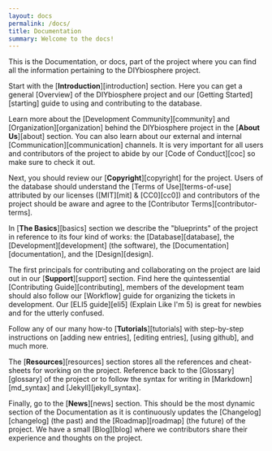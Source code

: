 ```yaml
---
layout: docs
permalink: /docs/
title: Documentation
summary: Welcome to the docs!
---
```


This is the Documentation, or docs, part of the project where you can find all the information pertaining to the DIYbiosphere project.

Start with the [**Introduction**][introduction] section. Here you can get a general [Overview] of the DIYbiosphere project and our [Getting Started][starting] guide to using and contributing to the database.

Learn more about the [Development Community][community] and [Organization][organization] behind the DIYbiosphere project in the [**About Us**][about] section. You can also learn about our external and internal [Communication][communication] channels. It is very important for all users and contributors of the project to abide by our [Code of Conduct][coc] so make sure to check it out.

Next, you should review our [**Copyright**][copyright] for the project. Users of the database should understand the [Terms of Use][terms-of-use] attributed by our licenses ([MIT][mit] & [CC0][cc0]) and contributors of the project should be aware and agree to the [Contributor Terms][contributor-terms].

In [**The Basics**][basics] section we describe the "blueprints" of the project in reference to its four kind of works: the [Database][database], the [Development][development] (the software), the [Documentation][documentation], and the [Design][design].

The first principals for contributing and collaborating on the project are laid out in our [**Support**][support] section. Find here the quintessential [Contributing Guide][contributing], members of the development team should also follow our [Workflow] guide for organizing the tickets in development. Our [ELI5 guide][eli5] (Explain Like I'm 5) is great for newbies and for the utterly confused.

Follow any of our many how-to [**Tutorials**][tutorials] with step-by-step instructions on [adding new entries], [editing entries], [using github], and much more.

The [**Resources**][resources] section stores all the references and cheat-sheets for working on the project. Reference back to the [Glossary][glossary] of the project or to follow the syntax for writing in [Markdown][md_syntax] and [Jekyll][jekyll_syntax].

Finally, go to the [**News**][news] section. This should be the most dynamic section of the Documentation as it is continuously updates the [Changelog][changelog] (the past) and the [Roadmap][roadmap] (the future) of the project. We have a small [Blog][blog] where we contributors share their experience and thoughts on the project.
